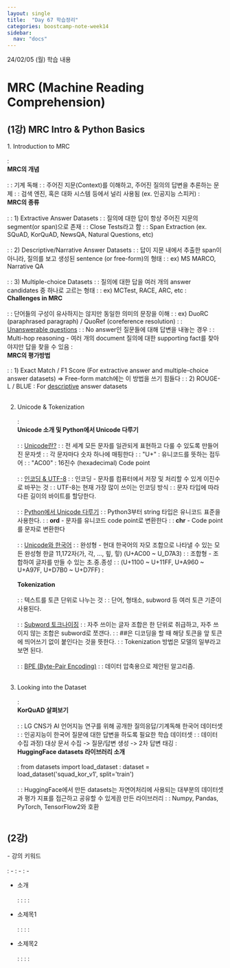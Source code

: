 ```yaml
---
layout: single
title:  "Day 67 학습정리"
categories: boostcamp-note-week14
sidebar:
  nav: "docs"
---
```


24/02/05 (월) 학습 내용

<h1>MRC (Machine Reading Comprehension)</h1>

<h2>(1강) MRC Intro & Python Basics</h2>
1. Introduction to MRC<br><br>
: <br><b>MRC의 개념</b><br><br>
: : 기계 독해
: : 주어진 지문(Context)를 이해하고, 주어진 질의의 답변을 추론하는 문제
: : 검색 엔진, 혹은 대화 시스템 등에서 널리 사용됨 (ex. 인공지능 스피커)
: <br><b>MRC의 종류</b><br><br>
: : 1) Extractive Answer Datasets
: : 질의에 대한 답이 항상 주어진 지문의 segment(or span)으로 존재
: : Close Tests라고 함
: : Span Extraction (ex. SQuAD, KorQuAD, NewsQA, Natural Questions, etc)
<br><br>
: : 2) Descriptive/Narrative Answer Datasets
: : 답이 지문 내에서 추출한 span이 아니라, 질의를 보고 생성된 sentence (or free-form)의 형태
: : ex) MS MARCO, Narrative QA
<br><br>
: : 3) Multiple-choice Datasets
: : 질의에 대한 답을 여러 개의 answer candidates 중 하나로 고르는 형태
: : ex) MCTest, RACE, ARC, etc
: <br><b>Challenges in MRC</b><br><br>
: : 단어들의 구성이 유사하지는 않지만 동일한 의미의 문장을 이해
: : ex) DuoRC (paraphrased paragraph) / QuoRef (coreference resolution)
: : <u>Unanswerable questions</u>
: : No answer인 질문들에 대해 답변을 내놓는 경우
: : Multi-hop reasoning - 여러 개의 document 질의에 대한 supporting fact를 찾아야지만 답을 찾을 수 있음
: <br><b>MRC의 평가방법</b><br><br>
: : 1) Exact Match / F1 Score (For extractive answer and multiple-choice answer datasets) => Free-form match에는 이 방법을 쓰기 힘들다
: : 2) ROUGE-L / BLUE : For <u>descriptive</u> answer datasets
<br><br>

2. Unicode & Tokenization<br><br>
: <br><b>Unicode 소개 및 Python에서 Unicode 다루기</b><br><br>
: : <u>Unicode란?</u>
: : 전 세계 모든 문자를 일관되게 표현하고 다룰 수 있도록 만들어진 문자셋
: : 각 문자마다 숫자 하나에 매핑한다
: : "U+" : 유니코드를 뜻하는 접두어
: : "AC00" : 16진수 (hexadecimal) Code point
<br><br>
: : <u>인코딩 & UTF-8</u>
: : 인코딩 - 문자를 컴퓨터에서 저장 및 처리할 수 있게 이진수로 바꾸는 것
: : UTF-8는 현재 가장 많이 쓰이는 인코딩 방식
: : 문자 타입에 따라 다른 길이의 바이트를 할당한다.
<br><br>
: : <u>Python에서 Unicode 다루기</u>
: : Python3부터 string 타입은 유니코드 표준을 사용한다.
: : **ord** - 문자를 유니코드 code point로 변환한다
: : **chr** - Code point를 문자로 변환한다
<br><br>
: : <u>Unicode와 한국어</u>
: : 완성형 - 현대 한국어의 자모 조합으로 나타낼 수 있는 모든 완성형 한글 11,172자(가, 각, ..., 힢, 힣) (U+AC00 ~ U_D7A3)
: : 조합형 - 조합하여 글자를 만들 수 있는 초.중.종성
: : (U+1100 ~ U+11FF, U+A960 ~ U+A97F, U+D7B0 ~ U+D7FF)
: <br><br><b>Tokenization</b><br><br>
: : 텍스트를 토큰 단위로 나누는 것
: : 단어, 형태소, subword 등 여러 토큰 기준이 사용된다.
<br><br>
: : <u>Subword 토크나이징</u>
: : 자주 쓰이는 글자 조합은 한 단위로 취급하고, 자주 쓰이지 않는 조합은 subword로 쪼갠다.
: : ##은 디코딩을 할 때 해당 토큰을 앞 토큰에 띄어쓰기 없이 붙인다는 것을 뜻한다.
: : Tokenization 방법은 모델의 일부라고 보면 된다.
<br><br>
: : <u>BPE (Byte-Pair Encoding)</u>
: : 데이터 압축용으로 제안된 알고리즘.
<br><br>

3. Looking into the Dataset<br><br>
: <br><b>KorQuAD 살펴보기</b><br><br>
: : LG CNS가 AI 언어지능 연구를 위해 공개한 질의응답/기계독해 한국어 데이터셋
: : 인공지능이 한국어 질문에 대한 답변을 하도록 필요한 학습 데이터셋
: : 데이터 수집 과정) 대상 문서 수집 -> 질문/답변 생성 -> 2차 답변 태깅
: <br><b>HuggingFace datasets 라이브러리 소개</b><br><br>
: from datasets import load_dataset
: dataset = load_dataset('squad_kor_v1', split='train')
<br><br>
: : HuggingFace에서 만든 datasets는 자연어처리에 사용되는 대부분의 데이터셋과 평가 지표를 접근하고 공유할 수 있게끔 만든 라이브러리
: : Numpy, Pandas, PyTorch, TensorFlow2와 호환
<br><br>


<h2>(2강)</h2>
- 강의 키워드<br><br>
: - 
: - 
: - 

- 소개<br><br>
: :
: : 

- 소제목1<br><br>
: :
: : 

- 소제목2<br><br>
: :
: :
